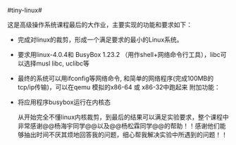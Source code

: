 #tiny-linux#

这是高级操作系统课程最后的大作业，主要实现的功能和要求如下：
+ 完成对linux的裁剪，形成一个满足要求的最小的Linux系统。
+ 要求用linux-4.0.4和 BusyBox 1.23.2 （用作shell+网络命令行工具），libc可以选择musl libc, uclibc等
+ 最终的系统可以用ifconfig等网络命令, 和简单的网络程序(完成100MB的tcp/ip传输)，可以在qemu 模拟的x86-64 或 x86-32中跑起来
附加功能：
+ 将应用程序busybox运行在内核态

  从开始完全不懂linux内核裁剪，到最后的结果可以满足实验要求，整个课程中非常感谢@@杨海宇同学@@以及@@杨松霖同学@@的帮助！！感谢他们能够抽出时间不厌其烦地回答我的问题，细心帮我解决实验中所遇到的问题！！
